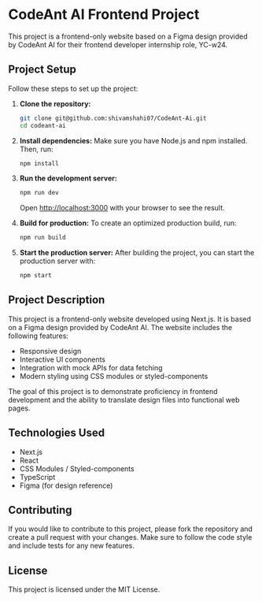 # CodeAnt AI Frontend Project

This project is a frontend-only website based on a Figma design provided by CodeAnt AI for their frontend developer internship role, YC-w24.

## Project Setup

Follow these steps to set up the project:

1. **Clone the repository:**
    ```bash
    git clone git@github.com:shivamshahi07/CodeAnt-Ai.git
    cd codeant-ai
    ```

2. **Install dependencies:**
    Make sure you have Node.js and npm installed. Then, run:
    ```bash
    npm install
    ```

3. **Run the development server:**
    ```bash
    npm run dev
    ```
    Open [http://localhost:3000](http://localhost:3000) with your browser to see the result.

4. **Build for production:**
    To create an optimized production build, run:
    ```bash
    npm run build
    ```

5. **Start the production server:**
    After building the project, you can start the production server with:
    ```bash
    npm start
    ```

## Project Description

This project is a frontend-only website developed using Next.js. It is based on a Figma design provided by CodeAnt AI. The website includes the following features:

- Responsive design
- Interactive UI components
- Integration with mock APIs for data fetching
- Modern styling using CSS modules or styled-components

The goal of this project is to demonstrate proficiency in frontend development and the ability to translate design files into functional web pages.

## Technologies Used

- Next.js
- React
- CSS Modules / Styled-components
-  TypeScript 
- Figma (for design reference)

## Contributing

If you would like to contribute to this project, please fork the repository and create a pull request with your changes. Make sure to follow the code style and include tests for any new features.

## License

This project is licensed under the MIT License.
